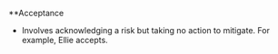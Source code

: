 **Acceptance
- Involves acknowledging a risk but taking no action to mitigate. For example, Ellie accepts. 